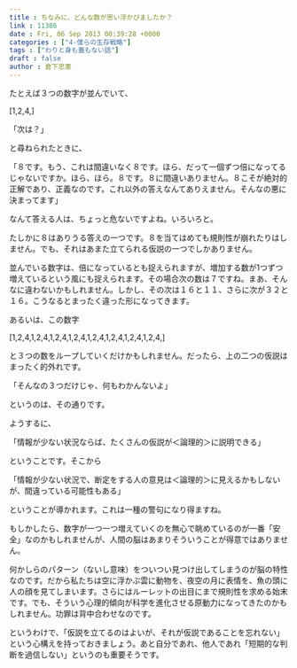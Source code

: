 ```yaml
---
title : ちなみに、どんな数が思い浮かびましたか？
link : 11386
date : Fri, 06 Sep 2013 00:39:28 +0000
categories : ["4-僕らの生存戦略"]
tags : ["わりと身も蓋もない話"]
draft : false
author : 倉下忠憲
---
```


たとえば３つの数字が並んでいて、

[1,2,4,]

「次は？」

と尋ねられたときに、

「８です。もう、これは間違いなく８です。ほら、だって一個ずつ倍になってるじゃないですか。ほら、ほら。８です。８に間違いありません。８こそが絶対的正解であり、正義なのです。これ以外の答えなんてありえません。そんなの悪に決まってます」

なんて答える人は、ちょっと危ないですよね。いろいろと。

たしかに８はありうる答えの一つです。８を当てはめても規則性が崩れたりはしません。でも、それはあまた立てられる仮説の一つでしかありません。

並んでいる数字は、倍になっているとも捉えられますが、増加する数が1つずつ増えているという風にも捉えられます。その場合次の数は７ですね。まあ、そんなに違わないかもしれません。しかし、その次は１６と１１、さらに次が３２と１６。こうなるとまったく違った形になってきます。

あるいは、この数字

[1,2,4,1,2,4,1,2,4,1,2,4,1,2,4,1,2,4,1,2,4,1,2,4,]

と３つの数をループしていくだけかもしれません。だったら、上の二つの仮説はまったく的外れです。

「そんなの３つだけじゃ、何もわかんないよ」

というのは、その通りです。

ようするに、

「情報が少ない状況ならば、たくさんの仮説が＜論理的＞に説明できる」

ということです。そこから

「情報が少ない状況で、断定をする人の意見は＜論理的＞に見えるかもしないが、間違っている可能性もある」

ということが導かれます。これは一種の警句になり得ますね。

もしかしたら、数字が一つ一つ増えていくのを無心で眺めているのが一番「安全」なのかもしれませんが、人間の脳はあまりそういうことが得意ではありません。

何かしらのパターン（ないし意味）をついつい見つけ出してしまうのが脳の特性なのです。だから私たちは空に浮かぶ雲に動物を、夜空の月に表情を、魚の頭に人の顔を見てしまいます。さらにはルーレットの出目にまで規則性を求める始末です。でも、そういう心理的傾向が科学を進化させる原動力になってきたのかもしれません。功罪は背中合わせなのです。

というわけで、「仮説を立てるのはよいが、それが仮説であることを忘れない」という心構えを持っておきましょう。あと自分であれ、他人であれ「短期的な判断を過信しない」というのも重要そうです。